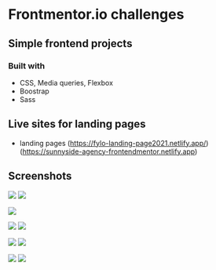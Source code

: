 # Frontmentor.io challenges

## Simple frontend projects

### Built with

- CSS, Media queries, Flexbox
- Boostrap
- Sass

## Live sites for landing pages

- landing pages
  (https://fylo-landing-page2021.netlify.app/)
  (https://sunnyside-agency-frontendmentor.netlify.app)

## Screenshots

![](./components/3-columns-responsive-component/result/cards1.png)
![](./components/3-columns-responsive-component/result/cards2.png)

![](./components/profile-card-component/result/card.png)

![](./components/stats-card-component/result/desktop.png)
![](./components/stats-card-component/result/mobile.png)

![](./landing-pages/fylo-responsive-landing-page--sass/fylo-desktop.png)
![](./landing-pages/fylo-responsive-landing-page--sass/fylo-mobile.png)

![](./landing-pages/sunnyside-landing-page/screencapture-desktop.png)
![](./landing-pages/sunnyside-landing-page/screencapture-mobile.png)
